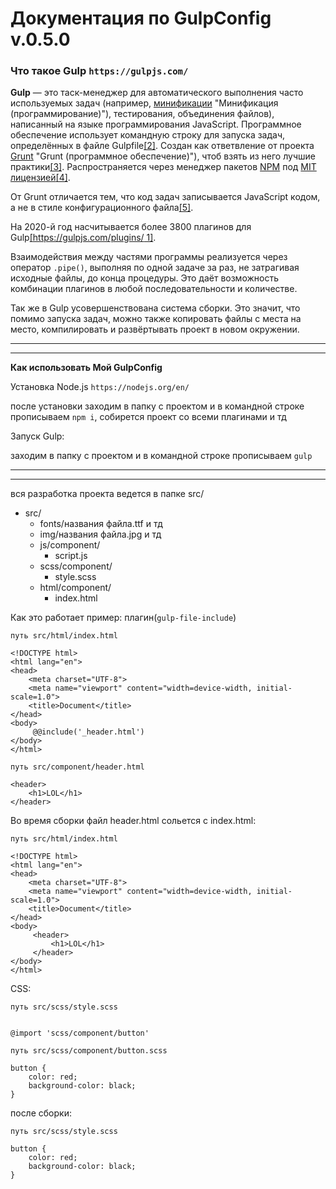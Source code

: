 # Документация по GulpConfig v.0.5.0

### Что такое Gulp `https://gulpjs.com/`

**Gulp** — это таск-менеджер для автоматического выполнения часто используемых задач (например, [минификации](https://ru.wikipedia.org/wiki/%D0%9C%D0%B8%D0%BD%D0%B8%D1%84%D0%B8%D0%BA%D0%B0%D1%86%D0%B8%D1%8F_(%D0%BF%D1%80%D0%BE%D0%B3%D1%80%D0%B0%D0%BC%D0%BC%D0%B8%D1%80%D0%BE%D0%B2%D0%B0%D0%BD%D0%B8%D0%B5)) "Минификация (программирование)"), тестирования, объединения файлов), написанный на языке программирования JavaScript. Программное обеспечение использует командную строку для запуска задач, определённых в файле Gulpfile[[2]](https://ru.wikipedia.org/wiki/Gulp#cite_note-2). Создан как ответвление от проекта [Grunt](https://ru.wikipedia.org/wiki/Grunt_(%D0%BF%D1%80%D0%BE%D0%B3%D1%80%D0%B0%D0%BC%D0%BC%D0%BD%D0%BE%D0%B5_%D0%BE%D0%B1%D0%B5%D1%81%D0%BF%D0%B5%D1%87%D0%B5%D0%BD%D0%B8%D0%B5)) "Grunt (программное обеспечение)"), чтоб взять из него лучшие практики[[3]](https://ru.wikipedia.org/wiki/Gulp#cite_note-3). Распространяется через менеджер пакетов [NPM](https://ru.wikipedia.org/wiki/NPM "NPM") под [MIT лицензией](https://ru.wikipedia.org/wiki/%D0%9B%D0%B8%D1%86%D0%B5%D0%BD%D0%B7%D0%B8%D1%8F_MIT "Лицензия MIT")[[4]](https://ru.wikipedia.org/wiki/Gulp#cite_note-4).

От Grunt отличается тем, что код задач записывается JavaScript кодом, а не в стиле конфигурационного файла[[5]](https://ru.wikipedia.org/wiki/Gulp#cite_note-5).

На 2020-й год насчитывается более 3800 плагинов для Gulp[[https://gulpjs.com/plugins/ 1]](https://ru.wikipedia.org/wiki/Gulp#cite_note-6).

Взаимодействия между частями программы реализуется через оператор `.pipe()`, выполняя по одной задаче за раз, не затрагивая исходные файлы, до конца процедуры. Это даёт возможность комбинации плагинов в любой последовательности и количестве.

Так же в Gulp усовершенствована система сборки. Это значит, что помимо запуска задач, можно также копировать файлы с места на место, компилировать и развёртывать проект в новом окружении.

---

---

**Как использовать Мой GulpConfig**

Установка Node.js `https://nodejs.org/en/`

после установки заходим в папку с проектом и в командной строке прописываем `npm i`, собирется проект со всеми плагинами и тд

Запуск Gulp:

заходим в папку с проектом и в командной строке прописываем `gulp`

---

---

вся разработка проекта ведется в папке src/

* src/
  * fonts/названия файла.ttf и тд
  * img/названия файла.jpg и тд
  * js/component/
    * script.js
  * scss/component/
    * style.scss
  * html/component/
    * index.html

Как это работает пример: плагин(`gulp-file-include`)

```
путь src/html/index.html

<!DOCTYPE html>
<html lang="en">
<head>
    <meta charset="UTF-8">
    <meta name="viewport" content="width=device-width, initial-scale=1.0">
    <title>Document</title>
</head>
<body>
     @@include('_header.html') 
</body>
</html>
```

```
путь src/component/header.html

<header>
    <h1>LOL</h1>
</header>

```

Во время сборки файл header.html сольется с index.html:

```
путь src/html/index.html

<!DOCTYPE html>
<html lang="en">
<head>
    <meta charset="UTF-8">
    <meta name="viewport" content="width=device-width, initial-scale=1.0">
    <title>Document</title>
</head>
<body>
     <header>
         <h1>LOL</h1>
     </header>
</body>
</html>
```

CSS:

```
путь src/scss/style.scss


@import 'scss/component/button'
```

```
путь src/scss/component/button.scss

button {
    color: red;
    background-color: black;
}
```

после сборки:

```
путь src/scss/style.scss

button {
    color: red;
    background-color: black;
}
```
